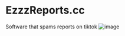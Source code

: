 # EzzzReports.cc
Software that spams reports on tiktok
![image](https://user-images.githubusercontent.com/82312581/185387182-3f815056-fd47-4539-88f1-bd1da1f3ae53.png)

